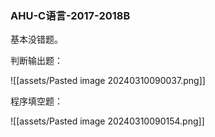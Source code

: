 ### AHU-C语言-2017-2018B

基本没错题。

判断输出题：

![[assets/Pasted image 20240310090037.png]]

程序填空题：

![[assets/Pasted image 20240310090154.png]]